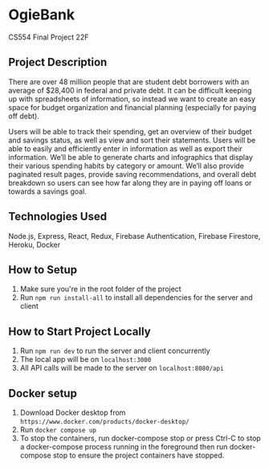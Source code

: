 # OgieBank

CS554 Final Project 22F

## Project Description
There are over 48 million people that are student debt borrowers with an average of $28,400 in federal and private debt. It can be difficult keeping up with spreadsheets of information, so instead we want to create an easy space for budget organization and financial planning (especially for paying off debt). 

Users will be able to track their spending, get an overview of their budget and savings status, as well as view and sort their statements. Users will be able to easily and efficiently enter in information as well as export their information. We’ll be able to generate charts and infographics that display their various spending habits by category or amount. We’ll also provide paginated result pages, provide saving recommendations, and overall debt breakdown so users can see how far along they are in paying off loans or towards a savings goal. 

## Technologies Used
Node.js, Express, React, Redux, Firebase Authentication, Firebase Firestore, Heroku, Docker

## How to Setup

1. Make sure you're in the root folder of the project
2. Run `npm run install-all` to install all dependencies for the server and client

## How to Start Project Locally

1. Run `npm run dev` to run the server and client concurrently
2. The local app will be on `localhost:3000`
3. All API calls will be made to the server on `localhost:8080/api`

## Docker setup

1. Download Docker desktop from `https://www.docker.com/products/docker-desktop/`
2. Run `docker compose up`
3. To stop the containers, run docker-compose stop or press Ctrl-C to stop a docker-compose process running in the foreground then run docker-compose stop to ensure the project containers have stopped.
